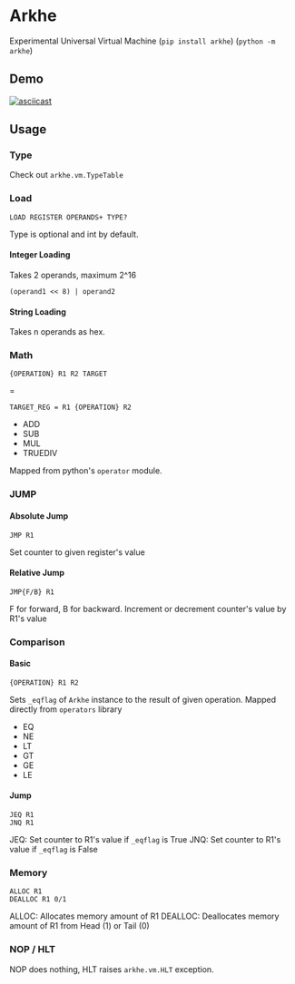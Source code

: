# Arkhe
Experimental Universal Virtual Machine (`pip install arkhe`) (`python -m arkhe`)
## Demo
[![asciicast](https://asciinema.org/a/ILB4AeuGsPpVspaCKnIziayiJ.svg)](https://asciinema.org/a/ILB4AeuGsPpVspaCKnIziayiJ)

## Usage
### Type
Check out `arkhe.vm.TypeTable`
### Load
```
LOAD REGISTER OPERANDS+ TYPE?
```
Type is optional and int by default. 
#### Integer Loading
Takes 2 operands, maximum 2^16
```
(operand1 << 8) | operand2
```
#### String Loading
Takes n operands as hex. 
### Math
```
{OPERATION} R1 R2 TARGET
```
=
```
TARGET_REG = R1 {OPERATION} R2
```

- ADD
- SUB
- MUL
- TRUEDIV

Mapped from python's `operator` module. 
### JUMP
#### Absolute Jump
```
JMP R1
```
Set counter to given register's value
#### Relative Jump
```
JMP{F/B} R1
```
F for forward, B for backward. Increment or decrement counter's value by R1's value
### Comparison
#### Basic
```
{OPERATION} R1 R2
```
Sets `_eqflag` of `Arkhe` instance to the result of given operation. Mapped directly from `operators` library

- EQ
- NE
- LT
- GT
- GE
- LE
#### Jump
```
JEQ R1
JNQ R1
```
JEQ: Set counter to R1's value if `_eqflag` is True
JNQ: Set counter to R1's value if `_eqflag` is False
### Memory
```
ALLOC R1
DEALLOC R1 0/1
```
ALLOC: Allocates memory amount of R1
DEALLOC: Deallocates memory amount of R1 from Head (1) or Tail (0)
### NOP / HLT
NOP does nothing, HLT raises `arkhe.vm.HLT` exception.
